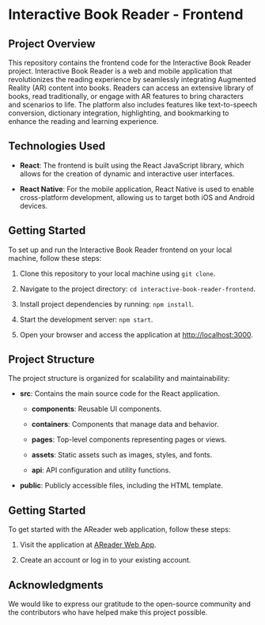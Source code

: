 # Interactive Book Reader - Frontend

## Project Overview

This repository contains the frontend code for the Interactive Book Reader project. Interactive Book Reader is a web and mobile application that revolutionizes the reading experience by seamlessly integrating Augmented Reality (AR) content into books. Readers can access an extensive library of books, read traditionally, or engage with AR features to bring characters and scenarios to life. The platform also includes features like text-to-speech conversion, dictionary integration, highlighting, and bookmarking to enhance the reading and learning experience.

## Technologies Used

- **React**: The frontend is built using the React JavaScript library, which allows for the creation of dynamic and interactive user interfaces.

- **React Native**: For the mobile application, React Native is used to enable cross-platform development, allowing us to target both iOS and Android devices.

## Getting Started

To set up and run the Interactive Book Reader frontend on your local machine, follow these steps:

1. Clone this repository to your local machine using `git clone`.

2. Navigate to the project directory: `cd interactive-book-reader-frontend`.

3. Install project dependencies by running: `npm install`.

4. Start the development server: `npm start`.

5. Open your browser and access the application at [http://localhost:3000](http://localhost:3000).

## Project Structure

The project structure is organized for scalability and maintainability:

- **src**: Contains the main source code for the React application.

  - **components**: Reusable UI components.

  - **containers**: Components that manage data and behavior.

  - **pages**: Top-level components representing pages or views.

  - **assets**: Static assets such as images, styles, and fonts.

  - **api**: API configuration and utility functions.

- **public**: Publicly accessible files, including the HTML template.

## Getting Started

To get started with the AReader web application, follow these steps:

1. Visit the application at [AReader Web App](https://interactive-book-reader.web.app).

2. Create an account or log in to your existing account.

## Acknowledgments

We would like to express our gratitude to the open-source community and the contributors who have helped make this project possible.


